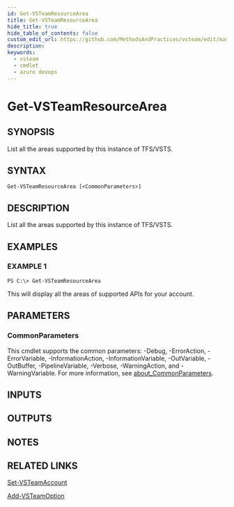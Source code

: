 ```yaml
---
id: Get-VSTeamResourceArea
title: Get-VSTeamResourceArea
hide_title: true
hide_table_of_contents: false
custom_edit_url: https://github.com/MethodsAndPractices/vsteam/edit/master/.docs/Get-VSTeamResourceArea.md
description: 
keywords:
  - vsteam
  - cmdlet
  - azure devops
---
```


# Get-VSTeamResourceArea

## SYNOPSIS
List all the areas supported by this instance of TFS/VSTS.

## SYNTAX

```
Get-VSTeamResourceArea [<CommonParameters>]
```

## DESCRIPTION
List all the areas supported by this instance of TFS/VSTS.

## EXAMPLES

### EXAMPLE 1
```
PS C:\> Get-VSTeamResourceArea
```

This will display all the areas of supported APIs for your account.

## PARAMETERS

### CommonParameters
This cmdlet supports the common parameters: -Debug, -ErrorAction, -ErrorVariable, -InformationAction, -InformationVariable, -OutVariable, -OutBuffer, -PipelineVariable, -Verbose, -WarningAction, and -WarningVariable. For more information, see [about_CommonParameters](http://go.microsoft.com/fwlink/?LinkID=113216).

## INPUTS

## OUTPUTS

## NOTES

## RELATED LINKS

[Set-VSTeamAccount]()

[Add-VSTeamOption]()


